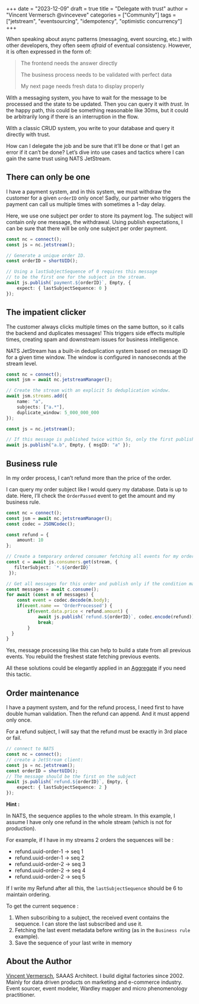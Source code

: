 +++
date = "2023-12-09"
draft = true
title = "Delegate with trust"
author = "Vincent Vermersch @vinceveve"
categories = ["Community"]
tags = ["jetstream", "eventsourcing", "idempotency", "optimistic concurrency"]
+++

When speaking about async patterns (messaging, event sourcing, etc.) with other developers, they often seem *afraid* of eventual consistency. However, it is often expressed in the form of:

> The frontend needs the answer directly
>
> The business process needs to be validated with perfect data
>
> My next page needs fresh data to display properly

With a messaging system, you have to wait for the message to be processed and the state to be updated. Then you can query it with *trust*. In the happy path, this could be something reasonable like 30ms, but it could be arbitrarily long if there is an interruption in the flow.

With a classic CRUD system, you write to your database and query it directly with trust.

How can I delegate the job and be sure that it’ll be done or that I get an error if it can’t be done?
Let’s dive into use cases and tactics where I can gain the same trust using NATS JetStream.

## There can only be one
I have a payment system, and in this system, we must withdraw the customer for a given `orderID` only once!
Sadly, our partner who triggers the payment can call us multiple times with sometimes a 1-day delay.

Here, we use one subject per order to store its payment log.
The subject will contain only one message, the withdrawal.
Using publish expectations, I can be sure that there will be only one subject per order payment.

```typescript
const nc = connect();
const js = nc.jetstream();

// Generate a unique order ID.
const orderID = shortUID();

// Using a lastSubjectSequence of 0 requires this message
// to be the first one for the subject in the stream.
await js.publish(`payment.${orderID}`, Empty, {
	expect: { lastSubjectSequence: 0 }
});
```

## The impatient clicker
The customer always clicks multiple times on the same button, so it calls the backend and duplicates messages!
This triggers side effects multiple times, creating spam and downstream issues for business intelligence.

NATS JetStream has a built-in deduplication system based on message ID for a given time window. The window is configured in nanoseconds at the stream level.

```typescript
const nc = connect();
const jsm = await nc.jetstreamManager();

// Create the stream with an explicit 5s deduplication window.
await jsm.streams.add({
	name: "a",
	subjects: ["a.*"],
	duplicate_window: 5_000_000_000
});

const js = nc.jetstream();

// If this message is published twice within 5s, only the first published will be stored.
await js.publish("a.b", Empty, { msgID: "a" });
```

## Business rule
In my order process, I can’t refund more than the price of the order.

I can query my order subject like I would query my database. Data is up to date.
Here, I’ll check the `OrderPassed` event to get the amount and my business rule.

```typescript
const nc = connect();
const jsm = await nc.jetstreamManager();
const codec = JSONCodec();

const refund = {
	amount: 10
};

// Create a temporary ordered consumer fetching all events for my order ID.
const c = await js.consumers.get(stream, {
   filterSubject: `*.${orderID}`
 });

// Get all messages for this order and publish only if the condition matches.
const messages = await c.consume();
for await (const m of messages) {
	const event = codec.decode(m.body);
	if(event.name == 'OrderProcessed') {
		if(event.data.price < refund.amount) {
			await js.publish(`refund.${orderID}`, codec.encode(refund));
			break;
		}
  }
}
```
Yes, message processing like this can help to build a state from all previous events. You rebuild the freshest state fetching previous events.

All these solutions could be elegantly applied in an [Aggregate](https://domaincentric.net/blog/event-sourcing-aggregates-vs-projections) if you need this tactic.

## Order maintenance
I have a payment system, and for the refund process, I need first to have double human validation. Then the refund can append. And it must append only once.

For a refund subject, I will say that the refund must be exactly in 3rd place or fail.

```typescript
// connect to NATS
const nc = connect();
// create a JetStream client:
const js = nc.jetstream();
const orderID = shortUID();
// The message should be the first on the subject
await js.publish(`refund.${orderID}`, Empty, {
	expect: { lastSubjectSequence: 2 }
});
```
**Hint :**

In NATS, the sequence applies to the whole stream.
In this example, I assume I have only one refund in the whole stream (which is not for production).

For example, if I have in my streams 2 orders the sequences will be :
- refund.uuid-order-1 -> seq 1
- refund.uuid-order-1 -> seq 2
- refund.uuid-order-2 -> seq 3
- refund.uuid-order-2 -> seq 4
- refund.uuid-order-2 -> seq 5

If I write my Refund after all this, the `lastSubjectSequence` should be 6 to maintain ordering.

To get the current sequence :
1. When subscribing to a subject, the received event contains the sequence. I can store the last subscribed and use it.
2. Fetching the last event metadata before writing (as in the `Business rule` example).
3. Save the sequence of your last write in memory

## About the Author
[Vincent Vermersch](https://www.linkedin.com/in/vincent-vermersch), SAAAS Architect. I build digital factories since 2002.
Mainly for data driven products on marketing and e-commerce industry.
Event sourcer, event modeler, Wardley mapper and micro phenomenology practitioner.
